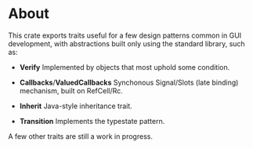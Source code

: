 # About

This crate exports traits useful for a few design patterns common in GUI development,
with abstractions built only using the standard library, such as:

- **Verify** Implemented by objects that most uphold some condition.

- **Callbacks**/**ValuedCallbacks** Synchonous Signal/Slots (late binding) mechanism, built on RefCell/Rc.

- **Inherit** Java-style inheritance trait.

- **Transition** Implements the typestate pattern.

A few other traits are still a work in progress.


